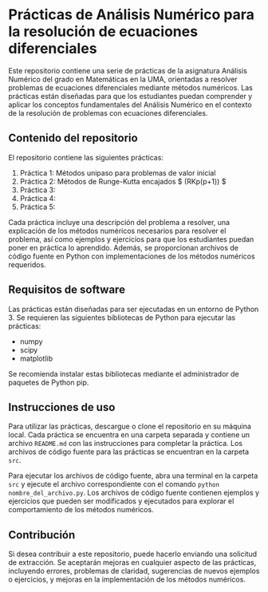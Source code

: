 # Prácticas de Análisis Numérico para la resolución de ecuaciones diferenciales

Este repositorio contiene una serie de prácticas de la asignatura Análisis Numérico del grado en Matemáticas en la UMA, orientadas a resolver problemas de ecuaciones diferenciales mediante métodos numéricos. Las prácticas están diseñadas para que los estudiantes puedan comprender y aplicar los conceptos fundamentales del Análisis Numérico en el contexto de la resolución de problemas con ecuaciones diferenciales.

## Contenido del repositorio

El repositorio contiene las siguientes prácticas:

1. Práctica 1: Métodos unipaso para problemas de valor inicial
2. Práctica 2: Métodos de Runge-Kutta encajados $ (RKp(p+1)) $
3. Práctica 3: 
4. Práctica 4: 
5. Práctica 5: 

Cada práctica incluye una descripción del problema a resolver, una explicación de los métodos numéricos necesarios para resolver el problema, así como ejemplos y ejercicios para que los estudiantes puedan poner en práctica lo aprendido. Además, se proporcionan archivos de código fuente en Python con implementaciones de los métodos numéricos requeridos.

## Requisitos de software

Las prácticas están diseñadas para ser ejecutadas en un entorno de Python 3. Se requieren las siguientes bibliotecas de Python para ejecutar las prácticas:

- numpy
- scipy
- matplotlib

Se recomienda instalar estas bibliotecas mediante el administrador de paquetes de Python pip.

## Instrucciones de uso

Para utilizar las prácticas, descargue o clone el repositorio en su máquina local. Cada práctica se encuentra en una carpeta separada y contiene un archivo `README.md` con las instrucciones para completar la práctica. Los archivos de código fuente para las prácticas se encuentran en la carpeta `src`.

Para ejecutar los archivos de código fuente, abra una terminal en la carpeta `src` y ejecute el archivo correspondiente con el comando `python nombre_del_archivo.py`. Los archivos de código fuente contienen ejemplos y ejercicios que pueden ser modificados y ejecutados para explorar el comportamiento de los métodos numéricos.

## Contribución

Si desea contribuir a este repositorio, puede hacerlo enviando una solicitud de extracción. Se aceptarán mejoras en cualquier aspecto de las prácticas, incluyendo errores, problemas de claridad, sugerencias de nuevos ejemplos o ejercicios, y mejoras en la implementación de los métodos numéricos.

